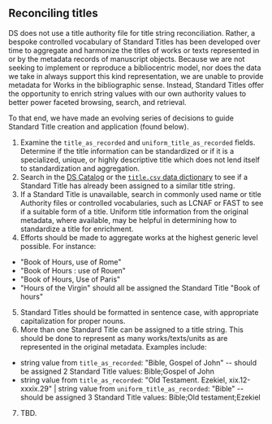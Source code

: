 ## Reconciling titles

DS does not use a title authority file for title string reconciliation. Rather, a bespoke controlled vocabulary of Standard Titles has been developed over time to aggregate and harmonize the titles of works or texts represented in or by the metadata records of manuscript objects. Because we are not seeking to implement or reproduce a bibliocentric model, nor does the data we take in always support this kind representation, we are unable to provide metadata for Works in the bibliographic sense. Instead, Standard Titles offer the opportunity to enrich string values with our own authority values to better power faceted browsing, search, and retrieval.

To that end, we have made an evolving series of decisions to guide Standard Title creation and application (found below).

1. Examine the `title_as_recorded` and `uniform_title_as_recorded` fields. Determine if the title information can be standardized or if it is a specialized, unique, or highly descriptive title which does not lend itself to standardization and aggregation.
2. Search in the [DS Catalog](https://catalog.digital-scriptorium.org/) or the [`title.csv` data dictionary](https://github.com/DigitalScriptorium/ds-data/blob/main/terms/reconciled/titles.csv) to see if a Standard Title has already been assigned to a similar title string.
3. If a Standard Title is unavailable, search in commonly used name or title Authority files or controlled vocabularies, such as LCNAF or FAST to see if a suitable form of a title. Uniform title information from the original metadata, where available, may be helpful in determining how to standardize a title for enrichment.
4. Efforts should be made to aggregate works at the highest generic level possible. For instance:
- "Book of Hours, use of Rome"
- "Book of Hours : use of Rouen"
- "Book of Hours, Use of Paris"
- "Hours of the Virgin"
should all be assigned the Standard Title "Book of hours"
5. Standard Titles should be formatted in sentence case, with appropriate capitalization for proper nouns.
6. More than one Standard Title can be assigned to a title string. This should be done to represent as many works/texts/units as are represented in the original metadata. Examples include:
- string value from `title_as_recorded`: "Bible, Gospel of John"
  -- should be assigned 2 Standard Title values: Bible;Gospel of John
- string value from `title_as_recorded`: "Old Testament. Ezekiel, xix.12-xxxix.29" | string value from `uniform_title_as_recorded`: "Bible"
  -- should be assigned 3 Standard Title values: Bible;Old testament;Ezekiel
7. TBD.
